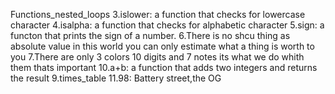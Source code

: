  Functions_nested_loops
3.islower:
a function that checks for lowercase character
4.isalpha:
a function that checks for alphabetic character
5.sign:
a functon that prints the sign of a number.
6.There is no shcu thing as absolute value in this world you can only estimate what a thing is worth to you
7.There are only 3 colors 10 digits and 7 notes its what we do whith them thats important
10.a+b:
a function that adds two integers and returns the result
9.times_table
11.98:
Battery street,the OG
